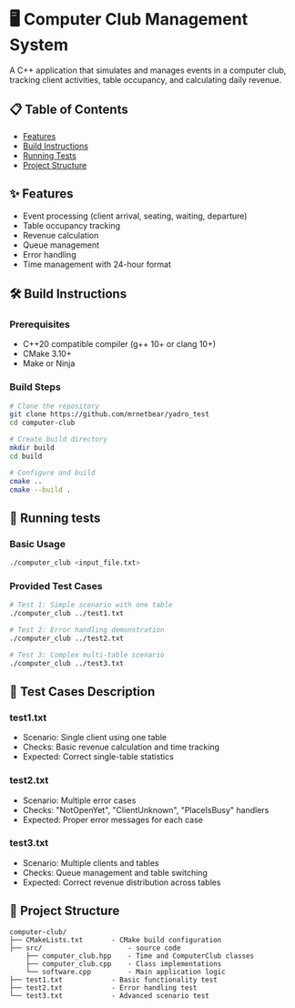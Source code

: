 # 🖥️ Computer Club Management System

A C++ application that simulates and manages events in a computer club, tracking client activities, table occupancy, and calculating daily revenue.

## 📋 Table of Contents
- [Features](#-features)
- [Build Instructions](#-build-instructions)
- [Running Tests](#-running-tests)
- [Project Structure](#-project-structure)

## ✨ Features
- Event processing (client arrival, seating, waiting, departure)
- Table occupancy tracking
- Revenue calculation
- Queue management
- Error handling
- Time management with 24-hour format

## 🛠 Build Instructions

### Prerequisites
- C++20 compatible compiler (g++ 10+ or clang 10+)
- CMake 3.10+
- Make or Ninja

### Build Steps
```bash
# Clone the repository
git clone https://github.com/mrnetbear/yadro_test
cd computer-club

# Create build directory
mkdir build
cd build

# Configure and build
cmake ..
cmake --build .
```
## 🧪 Running tests

### Basic Usage
```bash
./computer_club <input_file.txt>
```

### Provided Test Cases
```bash
# Test 1: Simple scenario with one table
./computer_club ../test1.txt

# Test 2: Error handling demonstration
./computer_club ../test2.txt

# Test 3: Complex multi-table scenario
./computer_club ../test3.txt
```

## 📑 Test Cases Description

### test1.txt

- Scenario: Single client using one table
- Checks: Basic revenue calculation and time tracking
- Expected: Correct single-table statistics

### test2.txt

- Scenario: Multiple error cases
- Checks: "NotOpenYet", "ClientUnknown", "PlaceIsBusy" handlers
- Expected: Proper error messages for each case

### test3.txt

- Scenario: Multiple clients and tables
- Checks: Queue management and table switching
- Expected: Correct revenue distribution across tables

## 📂 Project Structure

```
computer-club/
├── CMakeLists.txt       - CMake build configuration
├── src/                     - source code
    ├── computer_club.hpp    - Time and ComputerClub classes
    ├── computer_club.cpp    - Class implementations
    └── software.cpp         - Main application logic
├── test1.txt            - Basic functionality test
├── test2.txt            - Error handling test
└── test3.txt            - Advanced scenario test
```